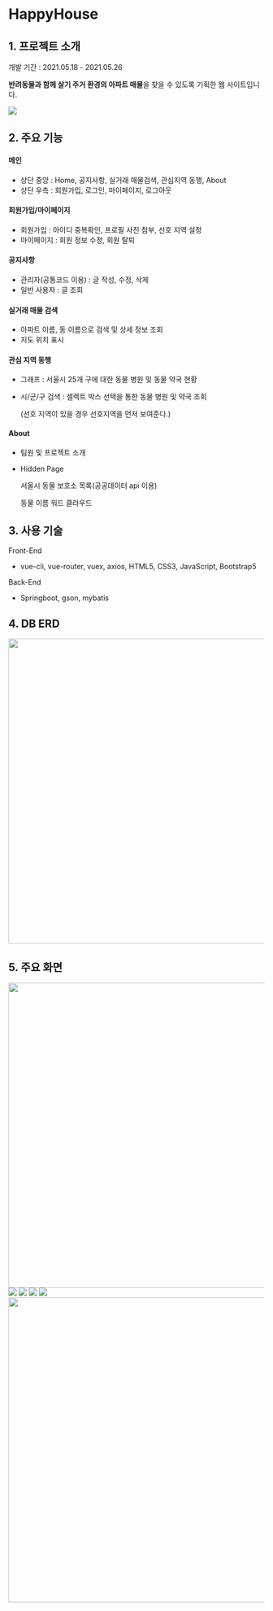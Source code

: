# HappyHouse


## 1. 프로젝트 소개

개발 기간 : 2021.05.18 - 2021.05.26

**반려동물과 함께 살기 주거 환경의 아파트 매물**을 찾을 수 있도록 기획한 웹 사이트입니다.

<img src="./img/메인.png">



## 2. 주요 기능

#### 메인

- 상단 중앙 : Home, 공지사항, 실거래 매물검색, 관심지역 동행, About
- 상단 우측 : 회원가입, 로그인, 마이페이지, 로그아웃

#### 회원가입/마이페이지

- 회원가입 : 아이디 중복확인, 프로필 사진 첨부, 선호 지역 설정
- 마이페이지 : 회원 정보 수정, 회원 탈퇴

#### 공지사항

- 관리자(공통코드 이용) : 글 작성, 수정, 삭제
- 일반 사용자 : 글 조회 

#### 실거래 매물 검색

- 아파트 이름, 동 이름으로 검색 및 상세 정보 조회
- 지도 위치 표시

#### 관심 지역 동행

- 그래프 : 서울시 25개 구에 대한 동물 병원 및 동물 약국 현황

- 시/군/구 검색 : 셀렉트 박스 선택을 통한 동물 병원 및 약국 조회

  (선호 지역이 있을 경우 선호지역을 먼저 보여준다.)

#### About 

- 팀원 및 프로젝트 소개

- Hidden Page

  서울시 동물 보호소 목록(공공데이터 api 이용)

  동물 이름 워드 클라우드



## 3. 사용 기술

Front-End

- vue-cli, vue-router, vuex, axios, HTML5, CSS3, JavaScript, Bootstrap5

Back-End

- Springboot, gson, mybatis



## 4. DB ERD

<img src="./img/ERD.PNG" width="600">



## 5. 주요 화면

<img src="./img/메인.png" width="600">

<img src="./img/회원정보수정.png">

<img src="./img/공지사항.png">

<img src="./img/관심지역동행-메인.png">

<img src="./img/관심지역동행-검색.png">

<img src="./img/어바웃.png" width="600">

